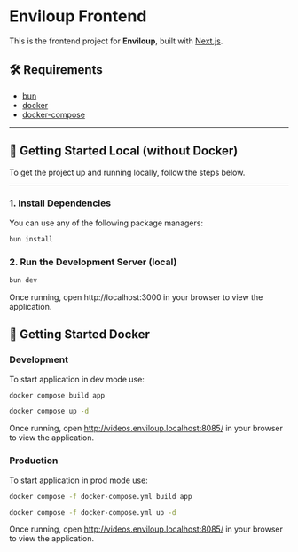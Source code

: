 # Enviloup Frontend

This is the frontend project for **Enviloup**, built with [Next.js](https://nextjs.org/).

## 🛠️ Requirements

- [bun](https://bun.sh/)
- [docker](https://www.docker.com/)
- [docker-compose](https://docs.docker.com/compose/)

---

## 🚀 Getting Started Local (without Docker)

To get the project up and running locally, follow the steps below.

---

### 1. Install Dependencies

You can use any of the following package managers:

```bash
bun install
```

### 2. Run the Development Server (local)

```bash
bun dev
```

Once running, open http://localhost:3000 in your browser to view the application.

## 🚀 Getting Started Docker

### Development

To start application in dev mode use:

```bash
docker compose build app
```

```bash
docker compose up -d
```

Once running, open http://videos.enviloup.localhost:8085/ in your browser to view the application.

### Production

To start application in prod mode use:
```bash
docker compose -f docker-compose.yml build app
```

```bash
docker compose -f docker-compose.yml up -d
```

Once running, open http://videos.enviloup.localhost:8085/ in your browser to view the application.